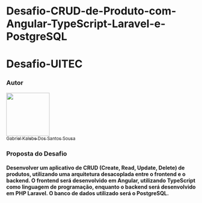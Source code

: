 # Desafio-CRUD-de-Produto-com-Angular-TypeScript-Laravel-e-PostgreSQL


# Desafio-UITEC


### Autor 
[<img src="https://avatars.githubusercontent.com/u/111618683?v=4" width=115><br><sub>Gabriel Kalebe Dos Santos Sousa</sub>](https://github.com/gkalebe) 


### Proposta do Desafio
<h4>
  Desenvolver um aplicativo de CRUD (Create, Read, Update, Delete) de produtos, utilizando uma arquitetura desacoplada entre o frontend e o backend. O frontend será desenvolvido em Angular, utilizando TypeScript como linguagem de programação, enquanto o backend será desenvolvido em PHP Laravel. O banco de dados utilizado será o PostgreSQL.
</h4>
